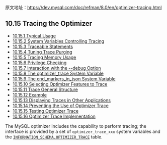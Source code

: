 原文地址：https://dev.mysql.com/doc/refman/8.0/en/optimizer-tracing.html



## 10.15 Tracing the Optimizer

- [10.15.1 Typical Usage](https://dev.mysql.com/doc/refman/8.0/en/optimizer-tracing-typical-usage.html)
- [10.15.2 System Variables Controlling Tracing](https://dev.mysql.com/doc/refman/8.0/en/system-variables-controlling-tracing.html)
- [10.15.3 Traceable Statements](https://dev.mysql.com/doc/refman/8.0/en/traceable-statements.html)
- [10.15.4 Tuning Trace Purging](https://dev.mysql.com/doc/refman/8.0/en/tuning-trace-purging.html)
- [10.15.5 Tracing Memory Usage](https://dev.mysql.com/doc/refman/8.0/en/tracing-memory-usage.html)
- [10.15.6 Privilege Checking](https://dev.mysql.com/doc/refman/8.0/en/privilege-checking.html)
- [10.15.7 Interaction with the --debug Option](https://dev.mysql.com/doc/refman/8.0/en/interaction-with-debug-option.html)
- [10.15.8 The optimizer_trace System Variable](https://dev.mysql.com/doc/refman/8.0/en/optimizer-trace-system-variable.html)
- [10.15.9 The end_markers_in_json System Variable](https://dev.mysql.com/doc/refman/8.0/en/end-markers-in-json-system-variable.html)
- [10.15.10 Selecting Optimizer Features to Trace](https://dev.mysql.com/doc/refman/8.0/en/optimizer-features-to-trace.html)
- [10.15.11 Trace General Structure](https://dev.mysql.com/doc/refman/8.0/en/trace-general-structure.html)
- [10.15.12 Example](https://dev.mysql.com/doc/refman/8.0/en/tracing-example.html)
- [10.15.13 Displaying Traces in Other Applications](https://dev.mysql.com/doc/refman/8.0/en/displaying-traces.html)
- [10.15.14 Preventing the Use of Optimizer Trace](https://dev.mysql.com/doc/refman/8.0/en/preventing-use-of-optimizer-trace.html)
- [10.15.15 Testing Optimizer Trace](https://dev.mysql.com/doc/refman/8.0/en/optimizer-trace-testing.html)
- [10.15.16 Optimizer Trace Implementation](https://dev.mysql.com/doc/refman/8.0/en/optimizer-trace-implementation.html)

The MySQL optimizer includes the capability to perform tracing; the interface is provided by a set of `optimizer_trace_xxx` system variables and the [`INFORMATION_SCHEMA.OPTIMIZER_TRACE`](https://dev.mysql.com/doc/refman/8.0/en/information-schema-optimizer-trace-table.html) table.
